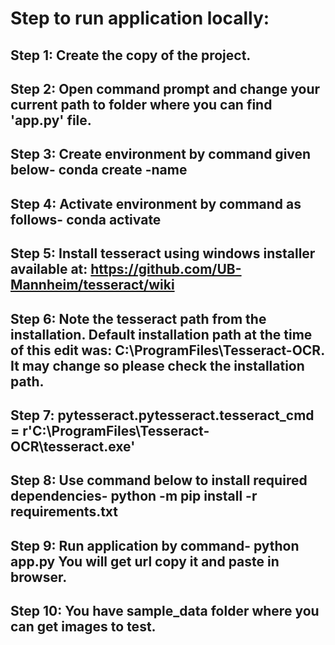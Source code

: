 # Step to run application locally:
## Step 1:	Create the copy of the project.
## Step 2: Open command prompt and change your current path to folder where you can find 'app.py' file.
## Step 3: Create environment by command given below- conda create -name <environment name>
## Step 4: Activate environment by command as follows- conda activate <environment name>
## Step 5: Install tesseract using windows installer available at: https://github.com/UB-Mannheim/tesseract/wiki
## Step 6: Note the tesseract path from the installation. Default installation path at the time of this edit was: C:\ProgramFiles\Tesseract-OCR. It may change so please check the installation path.
## Step 7: pytesseract.pytesseract.tesseract_cmd = r'C:\ProgramFiles\Tesseract-OCR\tesseract.exe'
## Step 8: Use command below to install required dependencies- python -m pip install -r requirements.txt
## Step 9: Run application by command- python app.py You will get url copy it and paste in browser.
## Step 10: You have sample_data folder where you can get images to test.
